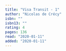 ```yaml
---
title: "Visa Transit - 1"
author: "Nicolas de Crécy"
isbn: ""
isbn13: ""
rating: 4
pages: 136
read: "2020-01-11"
added: "2020-01-11"
---
```


